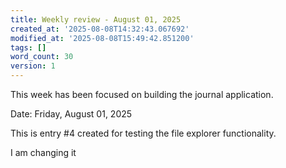 ```yaml
---
title: Weekly review - August 01, 2025
created_at: '2025-08-08T14:32:43.067692'
modified_at: '2025-08-08T15:49:42.851200'
tags: []
word_count: 30
version: 1
---
```


This week has been focused on building the journal application.

Date: Friday, August 01, 2025

This is entry #4 created for testing the file explorer functionality.

I am changing it